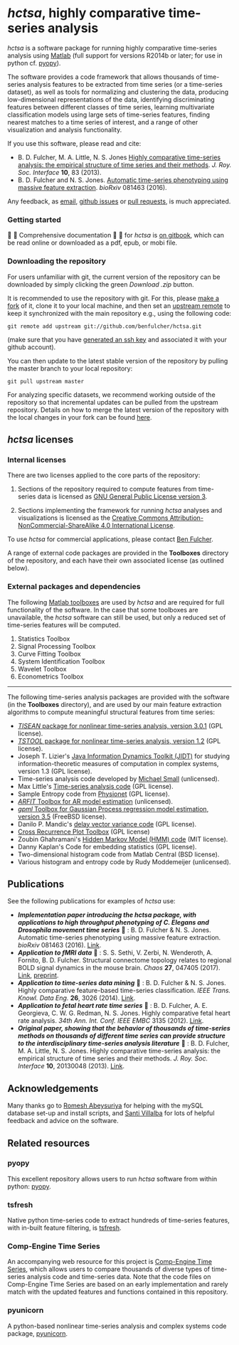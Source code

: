# *hctsa*, highly comparative time-series analysis

*hctsa* is a software package for running highly comparative time-series analysis using [Matlab](www.mathworks.com/products/matlab/) (full support for versions R2014b or later; for use in python cf. [pyopy](https://github.com/strawlab/pyopy)).

The software provides a code framework that allows thousands of time-series analysis features to be extracted from time series (or a time-series dataset), as well as tools for normalizing and clustering the data, producing low-dimensional representations of the data, identifying discriminating features between different classes of time series, learning multivariate classification models using large sets of time-series features, finding nearest matches to a time series of interest, and a range of other visualization and analysis functionality.

If you use this software, please read and cite:

* B. D. Fulcher, M. A. Little, N. S. Jones [Highly comparative time-series analysis: the empirical structure of time series and their methods](http://rsif.royalsocietypublishing.org/content/10/83/20130048.full). *J. Roy. Soc. Interface* **10**, 83 (2013).
* B. D. Fulcher and N. S. Jones. [Automatic time-series phenotyping using massive feature extraction](http://biorxiv.org/lookup/doi/10.1101/081463). *bioRxiv* 081463 (2016).

Any feedback, as [email](mailto:ben.d.fulcher@gmail.com), [github issues](https://github.com/benfulcher/hctsa/issues) or [pull requests](https://help.github.com/articles/using-pull-requests/), is much appreciated.

### Getting started
&#x1F4D6; &#x1F4D6;
Comprehensive documentation
&#x1F4D6; &#x1F4D6;
for *hctsa* is [on gitbook](https://www.gitbook.com/book/benfulcher/highly-comparative-time-series-analysis-manual/details), which can be read online or downloaded as a pdf, epub, or mobi file.

### Downloading the repository

For users unfamiliar with git, the current version of the repository can be downloaded by simply clicking the green *Download .zip* button.

It is recommended to use the repository with git.
For this, please [make a fork](https://help.github.com/articles/fork-a-repo/) of it, clone it to your local machine, and then set an [upstream remote](https://help.github.com/articles/fork-a-repo/#step-3-configure-git-to-sync-your-fork-with-the-original-spoon-knife-repository) to keep it synchronized with the main repository e.g., using the following code:
```
git remote add upstream git://github.com/benfulcher/hctsa.git
```
(make sure that you have [generated an ssh key](https://help.github.com/articles/generating-ssh-keys/) and associated it with your github account).

You can then update to the latest stable version of the repository by pulling the master branch to your local repository:
```
git pull upstream master
```

For analyzing specific datasets, we recommend working outside of the repository so that incremental updates can be pulled from the upstream repository.
Details on how to merge the latest version of the repository with the local changes in your fork can be found [here](https://help.github.com/articles/syncing-a-fork/).

## *hctsa* licenses

### Internal licenses

There are two licenses applied to the core parts of the repository:

1. Sections of the repository required to compute features from time-series data is licensed as [GNU General Public License version 3](http://www.gnu.org/licenses/gpl-3.0.en.html).

2. Sections implementing the framework for running *hctsa* analyses and visualizations is licensed as the [Creative Commons Attribution-NonCommercial-ShareAlike 4.0 International License](http://creativecommons.org/licenses/by-nc-sa/4.0/).

To use *hctsa* for commercial applications, please contact [Ben Fulcher](ben.d.fulcher@gmail.com).

A range of external code packages are provided in the **Toolboxes** directory of the repository, and each have their own associated license (as outlined below).

### External packages and dependencies

The following [Matlab toolboxes](https://mathworks.com/programs/nrd/matlab-toolbox-price-request.html?ref=ggl&s_eid=ppc_18665571802&q=matlab%20toolboxes%20price) are used by *hctsa* and are required for full functionality of the software.
In the case that some toolboxes are unavailable, the *hctsa* software can still be used, but only a reduced set of time-series features will be computed.

1. Statistics Toolbox
2. Signal Processing Toolbox
3. Curve Fitting Toolbox
4. System Identification Toolbox
5. Wavelet Toolbox
6. Econometrics Toolbox

---

The following time-series analysis packages are provided with the software (in the **Toolboxes** directory), and are used by our main feature extraction algorithms to compute meaningful structural features from time series:

* [*TISEAN* package for nonlinear time-series analysis, version 3.0.1](http://www.mpipks-dresden.mpg.de/~tisean/Tisean_3.0.1/index.html) (GPL license).
* [*TSTOOL* package for nonlinear time-series analysis, version 1.2](http://www.dpi.physik.uni-goettingen.de/tstool/) (GPL license).
* Joseph T. Lizier's [Java Information Dynamics Toolkit (JIDT)](https://github.com/jlizier/jidt) for studying information-theoretic measures of computation in complex systems, version 1.3 (GPL license).
* Time-series analysis code developed by [Michael Small](http://staffhome.ecm.uwa.edu.au/~00027830/code.html) (unlicensed).
* Max Little's [Time-series analysis code](http://www.maxlittle.net/software/index.php) (GPL license).
* Sample Entropy code from [Physionet](http://www.physionet.org/faq.shtml#license) (GPL license).
* [*ARFIT* Toolbox for AR model estimation](http://climate-dynamics.org/software/#arfit) (unlicensed).
* [*gpml* Toolbox for Gaussian Process regression model estimation, version 3.5](http://www.gaussianprocess.org/gpml/code/matlab/doc/) (FreeBSD license).
* Danilo P. Mandic's [delay vector variance code](http://www.commsp.ee.ic.ac.uk/~mandic/dvv.htm) (GPL license).
* [Cross Recurrence Plot Toolbox](http://tocsy.pik-potsdam.de/CRPtoolbox/) (GPL license)
* Zoubin Ghahramani's [Hidden Markov Model (HMM) code](http://mlg.eng.cam.ac.uk/zoubin/software.html) (MIT license).
* Danny Kaplan's Code for embedding statistics (GPL license).
* Two-dimensional histogram code from Matlab Central (BSD license).
* Various histogram and entropy code by Rudy Moddemeijer (unlicensed).

## Publications

See the following publications for examples of *hctsa* use:
* ***Implementation paper introducing the hctsa package, with applications to high throughput phenotyping of C. Elegans and Drosophila movement time series*** &#x1F4D7; : B. D. Fulcher & N. S. Jones. Automatic time-series phenotyping using massive feature extraction. *bioRxiv* 081463 (2016). [Link](http://biorxiv.org/lookup/doi/10.1101/081463).
* ***Application to fMRI data*** &#x1F4D7; : S. S. Sethi, V. Zerbi, N. Wenderoth, A. Fornito, B. D. Fulcher. Structural connectome topology relates to regional BOLD signal dynamics in the mouse brain. *Chaos* **27**, 047405 (2017). [Link](http://aip.scitation.org/doi/10.1063/1.4979281), [preprint](http://biorxiv.org/lookup/doi/10.1101/085514).
* ***Application to time-series data mining*** &#x1F4D7; : B. D. Fulcher & N. S. Jones. Highly comparative feature-based time-series classification. *IEEE Trans. Knowl. Data Eng.* **26**, 3026 (2014). [Link](http://ieeexplore.ieee.org/lpdocs/epic03/wrapper.htm?arnumber=6786425).
* ***Application to fetal heart rate time series*** &#x1F4D7; : B. D. Fulcher, A. E. Georgieva, C. W. G. Redman, N. S. Jones. Highly comparative fetal heart rate analysis. *34th Ann. Int. Conf. IEEE EMBC* 3135 (2012). [Link](http://ieeexplore.ieee.org/xpls/abs_all.jsp?arnumber=6346629).
* ***Original paper, showing that the behavior of thousands of time-series methods on thousands of different time series can provide structure to the interdisciplinary time-series analysis literature*** &#x1F4D7; : B. D. Fulcher, M. A. Little, N. S. Jones. Highly comparative time-series analysis: the empirical structure of time series and their methods. *J. Roy. Soc. Interface* **10**, 20130048 (2013). [Link](http://rsif.royalsocietypublishing.org/content/10/83/20130048.full).


## Acknowledgements

Many thanks go to [Romesh Abeysuriya](https://github.com/RomeshA) for helping with the mySQL database set-up and install scripts, and [Santi Villalba](https://github.com/sdvillal) for lots of helpful feedback and advice on the software.

## Related resources

### pyopy

This excellent repository allows users to run *hctsa* software from within python: [pyopy](https://github.com/strawlab/pyopy).

### tsfresh
Native python time-series code to extract hundreds of time-series features, with in-built feature filtering, is [tsfresh](https://github.com/blue-yonder/tsfresh).

### Comp-Engine Time Series

An accompanying web resource for this project is [Comp-Engine Time Series](http://www.comp-engine.org/timeseries), which allows users to compare thousands of diverse types of time-series analysis code and time-series data.
Note that the code files on Comp-Engine Time Series are based on an early implementation and rarely match with the updated features and functions contained in this repository.

### pyunicorn

A python-based nonlinear time-series analysis and complex systems code package, [pyunicorn](http://scitation.aip.org/content/aip/journal/chaos/25/11/10.1063/1.4934554).
